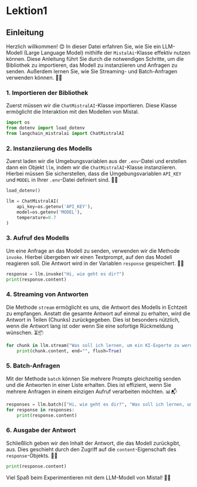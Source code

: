 # Lektion1

## Einleitung
Herzlich willkommen! 😊 In dieser Datei erfahren Sie, wie Sie ein LLM-Modell (Large Language Model) mithilfe der `MistalAi`-Klasse effektiv nutzen können. Diese Anleitung führt Sie durch die notwendigen Schritte, um die Bibliothek zu importieren, das Modell zu instanziieren und Anfragen zu senden. Außerdem lernen Sie, wie Sie Streaming- und Batch-Anfragen verwenden können. 🚀✨

### 1. Importieren der Bibliothek
Zuerst müssen wir die `ChatMistralAI`-Klasse importieren. Diese Klasse ermöglicht die Interaktion mit den Modellen von Mistal.

```python
import os
from dotenv import load_dotenv
from langchain_mistralai import ChatMistralAI
```

### 2. Instanziierung des Modells
Zuerst laden wir die Umgebungsvariablen aus der `.env`-Datei und erstellen dann ein Objekt `llm`, indem wir die `ChatMistralAI`-Klasse instanziieren. Hierbei müssen Sie sicherstellen, dass die Umgebungsvariablen `API_KEY` und `MODEL` in Ihrer `.env`-Datei definiert sind. 🔑🌟

```python
load_dotenv()

llm = ChatMistralAI(
    api_key=os.getenv('API_KEY'),
    model=os.getenv('MODEL'),
    temperature=0.7
)
```

### 3. Aufruf des Modells
Um eine Anfrage an das Modell zu senden, verwenden wir die Methode `invoke`. Hierbei übergeben wir einen Textprompt, auf den das Modell reagieren soll. Die Antwort wird in der Variablen `response` gespeichert. 💬🤖

```python
response = llm.invoke("Hi, wie geht es dir?")
print(response.content)
```

### 4. Streaming von Antworten
Die Methode `stream` ermöglicht es uns, die Antwort des Modells in Echtzeit zu empfangen. Anstatt die gesamte Antwort auf einmal zu erhalten, wird die Antwort in Teilen (Chunks) zurückgegeben. Dies ist besonders nützlich, wenn die Antwort lang ist oder wenn Sie eine sofortige Rückmeldung wünschen. ⏳📦

```python
for chunk in llm.stream("Was soll ich lernen, um ein KI-Experte zu werden?"):
    print(chunk.content, end="", flush=True)
```

### 5. Batch-Anfragen
Mit der Methode `batch` können Sie mehrere Prompts gleichzeitig senden und die Antworten in einer Liste erhalten. Dies ist effizient, wenn Sie mehrere Anfragen in einem einzigen Aufruf verarbeiten möchten. 📊📬

```python
responses = llm.batch(["Hi, wie geht es dir?", "Was soll ich lernen, um ein KI-Experte zu werden?"])
for response in responses:
    print(response.content)
```

### 6. Ausgabe der Antwort
Schließlich geben wir den Inhalt der Antwort, die das Modell zurückgibt, aus. Dies geschieht durch den Zugriff auf die `content`-Eigenschaft des `response`-Objekts. 📝✨

```python
print(response.content)
```

Viel Spaß beim Experimentieren mit dem LLM-Modell von Mistal! 🎉🎈
